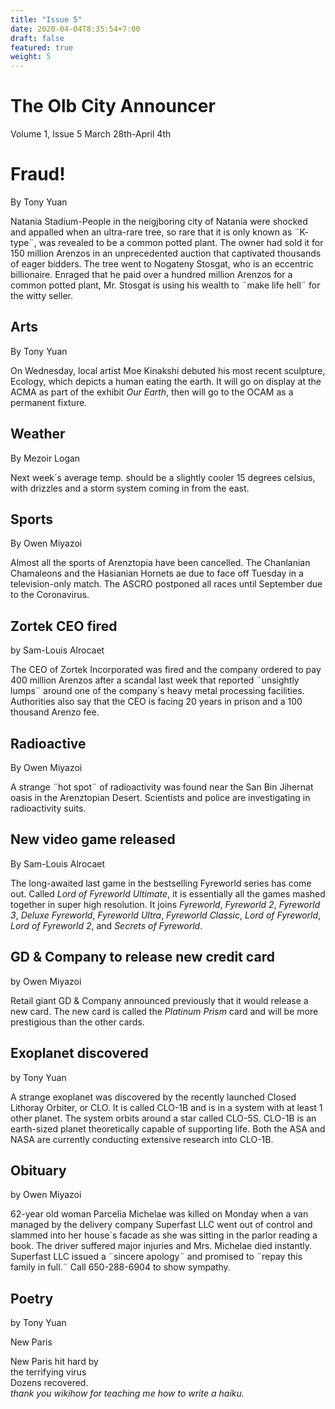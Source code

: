 ```yaml
---
title: "Issue 5"
date: 2020-04-04T8:35:54+7:00
draft: false
featured: true
weight: 5
---
```


# The Olb City Announcer
Volume 1, Issue 5
March 28th-April 4th

# Fraud!
By Tony Yuan

Natania Stadium-People in the neigjboring city of Natania were shocked and appalled when an ultra-rare tree, so rare that it is only known as ¨K- type¨, was revealed to be a common potted plant. The owner had sold it for 150 million Arenzos in an unprecedented auction that captivated thousands of eager bidders. The tree went to Nogateny Stosgat, who is an eccentric billionaire. Enraged that he paid over a hundred million Arenzos for a common potted plant, Mr. Stosgat is using his wealth to ¨make life hell¨ for the witty seller.

## Arts
By Tony Yuan

On Wednesday, local artist Moe Kinakshi debuted his most recent sculpture, Ecology, which depicts a human eating the earth. It will go on display at the ACMA as part of the exhibit *Our Earth*, then will go to the OCAM as a permanent fixture.

## Weather
By Mezoir Logan

Next week´s average temp. should be a slightly cooler 15 degrees celsius, with drizzles and a storm system coming in from the east. 

## Sports
By Owen Miyazoi

Almost all the sports of Arenztopia have been cancelled. The Chanlanian Chamaleons and the Hasianian Hornets ae due to face off Tuesday in a television-only match. The ASCRO postponed all races until September due to the Coronavirus. 

## Zortek CEO fired
by Sam-Louis Alrocaet

The CEO of Zortek Incorporated was fired and the company ordered to pay 400 million Arenzos after a scandal last week that reported ¨unsightly lumps¨ around one of the company´s heavy metal processing facilities. Authorities also say that the CEO is facing 20 years in prison and a 100 thousand Arenzo fee.

## Radioactive
By Owen Miyazoi

A strange ¨hot spot¨ of radioactivity was found near the San Bin Jihernat oasis in the Arenztopian Desert. Scientists and police are investigating in radioactivity suits.

## New video game released
By Sam-Louis Alrocaet

The long-awaited last game in the bestselling Fyreworld series has come out. Called *Lord of Fyreworld Ultimate*, it is essentially all the games mashed together in super high resolution. It joins *Fyreworld*, *Fyreworld 2*, *Fyreworld 3*, *Deluxe Fyreworld*, *Fyreworld Ultra*, *Fyreworld Classic*, *Lord of Fyreworld*, *Lord of Fyreworld 2*, and *Secrets of Fyreworld*. 

## GD & Company to release new credit card
by Owen Miyazoi

Retail giant GD & Company announced previously that it would release a new card. The new card is called the *Platinum Prism* card and will be more prestigious than the other cards.

## Exoplanet discovered
by Tony Yuan 

A strange exoplanet was discovered by the recently launched Closed Lithoray Orbiter, or CLO. It is called CLO-1B and is in a system with at least 1 other planet. The system orbits around a star called CLO-5S. CLO-1B is an earth-sized planet theoretically capable of supporting life. Both the ASA and NASA are currently conducting extensive research into CLO-1B.

## Obituary
by Owen Miyazoi

62-year old woman Parcelia Michelae was killed on Monday when a van managed by the delivery company Superfast LLC went out of control and slammed into her house´s facade as she was sitting in the parlor reading a book. The driver suffered major injuries and Mrs. Michelae died instantly. Superfast LLC issued a ¨sincere apology¨ and promised to ¨repay this family in full.¨ Call 650-288-6904 to show sympathy.

## Poetry
by Tony Yuan

New Paris

New Paris hit hard by  
the terrifying virus  
Dozens recovered.  
_thank you wikihow for teaching me how to write a haiku._
